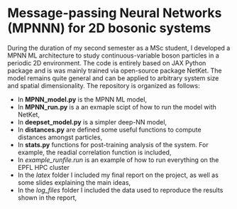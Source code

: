 # Message-passing Neural Networks (MPNNN) for 2D bosonic systems

During the duration of my second semester as a MSc student, I developed a MPNN ML architecture to study continuous-variable boson 
particles in a periodic 2D environment. The code is entirely based on JAX Python package and is was mainly trained via open-source package NetKet. 
The model remains quite general and can be applied to arbitrary system size and spatial dimensionality. 
The repository is organized as follows:
- In **MPNN_model.py** is the MPNN ML model,
- In **MPNN_run.py** is a an exmaple scipt of how to run the model with NetKet,
- In **deepset_model.py** is a simpler deep-NN model,
- In **distances.py** are defined some useful functions to compute distances amongst particles,
- In **stats.py** functions for post-training analysis  of the system. For example, the readial correlation function is included,
- In *example_runfile.run* is an example of how to run everything on the EPFL HPC cluster
- In the *latex* folder I included my final report on the project, as well as some slides explaining the main ideas,
- In the *log_files* folder I included the data used to reproduce the results shown in the report,
